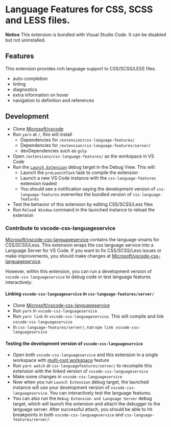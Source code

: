 # Language Features for CSS, SCSS and LESS files.

**Notice** This extension is bundled with Visual Studio Code. It can be disabled but not uninstalled.

## Features

This extension provides rich language support to CSS/SCSS/LESS files.
- auto-completion
- linting
- diagnostics
- extra information on hover
- navigation to definition and references

## Development

- Clone [Microsoft/vscode](https://github.com/microsoft/vscode)
- Run `yarn` at `/`, this will install
	- Dependencies for `/extension/css-language-features/`
	- Dependencies for `/extension/css-language-features/server/`
	- devDependencies such as `gulp`
- Open `/extensions/css-language-features/` as the workspace in VS Code
- Run the [`Launch Extension`](https://github.com/Microsoft/vscode/blob/master/extensions/css-language-features/.vscode/launch.json) debug target in the Debug View. This will:
	- Launch the `preLaunchTask` task to compile the extension
	- Launch a new VS Code instance with the `css-language-features` extension loaded
	- You should see a notification saying the development version of `css-language-features` overwrites the bundled version of `css-language-features`
- Test the behavior of this extension by editing CSS/SCSS/Less files
- Run `Reload Window` command in the launched instance to reload the extension

### Contribute to vscode-css-languageservice

[Microsoft/vscode-css-languageservice](https://github.com/Microsoft/vscode-css-languageservice) contains the language smarts for CSS/SCSS/Less.
This extension wraps the css language service into a Language Server for VS Code.
If you want to fix CSS/SCSS/Less issues or make improvements, you should make changes at [Microsoft/vscode-css-languageservice](https://github.com/Microsoft/vscode-css-languageservice).

However, within this extension, you can run a development version of `vscode-css-languageservice` to debug code or test language features interactively:

#### Linking `vscode-css-languageservice` in `css-language-features/server/`

- Clone [Microsoft/vscode-css-languageservice](https://github.com/Microsoft/vscode-css-languageservice)
- Run `yarn` in `vscode-css-languageservice`
- Run `yarn link` in `vscode-css-languageservice`. This will compile and link `vscode-css-languageservice`
- In `css-language-features/server/`, run `npm link vscode-css-languageservice`

#### Testing the development version of `vscode-css-languageservice`

- Open both `vscode-css-languageservice` and this extension in a single workspace with [multi-root workspace](https://code.visualstudio.com/docs/editor/multi-root-workspaces) feature
- Run `yarn watch` at `css-languagefeatures/server/` to recompile this extension with the linked version of `vscode-css-languageservice`
- Make some changes in `vscode-css-languageservice`
- Now when you run `Launch Extension` debug target, the launched instance will use your development version of `vscode-css-languageservice`. You can interactively test the language features.
- You can also run the `Debug Extension and Language Server` debug target, which will launch the extension and attach the debugger to the language server. After successful attach, you should be able to hit breakpoints in both `vscode-css-languageservice` and `css-language-features/server/`
